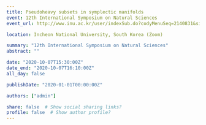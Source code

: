 ```yaml
---
title: Pseudoheavy subsets in symplectic manifolds
event: 12th International Symposium on Natural Sciences
event_url: http://www.inu.ac.kr/user/indexSub.do?codyMenuSeq=2140831&siteId=ribs

location: Incheon National University, South Korea (Zoom)

summary: "12th International Symposium on Natural Sciences"
abstract: ""

date: "2020-10-07T15:30:00Z"
date_end: "2020-10-07T16:10:00Z"
all_day: false

publishDate: "2020-01-01T00:00:00Z"

authors: ["admin"]

share: false  # Show social sharing links?
profile: false  # Show author profile?
---
```

